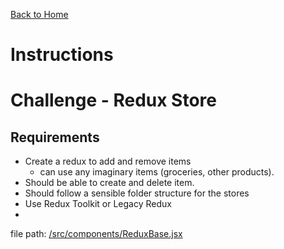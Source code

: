 [Back to Home](/)

# Instructions

# Challenge - Redux Store

## Requirements

- Create a redux to add and remove items
  - can use any imaginary items (groceries, other products).
- Should be able to create and delete item.
- Should follow a sensible folder structure for the stores
- Use Redux Toolkit or Legacy Redux
-

file path: [/src/components/ReduxBase.jsx](/src/components/ReduxBase.jsx)
